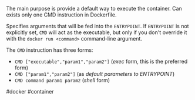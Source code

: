 The main purpose is provide a default way to execute the container.
Can exists only one CMD instruction in Dockerfile.

Specifies arguments that will be fed into the `ENTRYPOINT`. If `ENTRYPOINT` is not explicitly set, `CMD` will act as the executable, but only if you don't override it with the `docker run <command>` command-line argument.

The `CMD` instruction has three forms:

- `CMD ["executable","param1","param2"]` (_exec_ form, this is the preferred form)
- `CMD ["param1","param2"]` (as _default parameters to ENTRYPOINT_)
- `CMD command param1 param2` (_shell_ form)

#docker #container 
